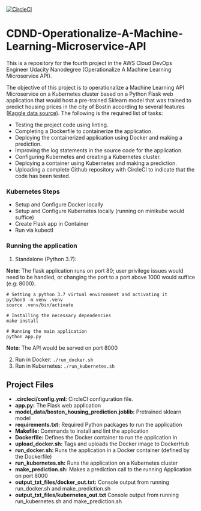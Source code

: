 [![CircleCI](https://circleci.com/gh/tamerthamoqa/CDND-Operationalize-A-Machine-Learning-Microservice-API.svg?style=svg)](https://circleci.com/gh/tamerthamoqa/CDND-Operationalize-A-Machine-Learning-Microservice-API)

# CDND-Operationalize-A-Machine-Learning-Microservice-API

This is a repository for the fourth project in the AWS Cloud DevOps Engineer Udacity Nanodegree (Operationalize A Machine Learning Microservice API).

The objective of this project is to operationalize a Machine Learning API Microservice on a Kubernetes cluster based on a Python Flask web application that would host a pre-trained Sklearn model that was trained to predict housing prices in the city of Bostin according to several features ([Kaggle data source](https://www.kaggle.com/c/boston-housing)). The following is the required list of tasks:


* Testing the project code using linting.
* Completing a Dockerfile to containerize the application.
* Deploying the containerized application using Docker and making a prediction.
* Improving the log statements in the source code for the application.
* Configuring Kubernetes and creating a Kubernetes cluster.
* Deploying a container using Kubernetes and making a prediction.
* Uploading a complete Github repository with CircleCI to indicate that the code has been tested.


### Kubernetes Steps

* Setup and Configure Docker locally
* Setup and Configure Kubernetes locally (running on minikube would suffice)
* Create Flask app in Container
* Run via kubectl


### Running the application

1. Standalone (Python 3.7): 

__Note__: The flask application runs on port 80; user privilege issues would need to be handled, or changing the port to a port above 1000 would suffice (e.g: 8000).

```
# Setting a python 3.7 virtual environment and activating it
python3 -m venv .venv
source .venv/bin/activate

# Installing the necessary dependencies
make install

# Running the main application
python app.py
```

__Note__: The API would be served on port 8000

2. Run in Docker:  `./run_docker.sh`
3. Run in Kubernetes:  `./run_kubernetes.sh`


## Project Files

* __.circleci/config.yml:__ CircleCI configuration file.
* __app.py:__ The Flask web application
* __model_data/boston_housing_prediction.joblib:__ Pretrained sklearn model
* __requirements.txt:__ Required Python packages to run the application
* __Makefile:__ Commands to install and lint the application
* __Dockerfile:__ Defines the Docker container to run the application in
* __upload_docker.sh:__ Tags and uploads the Docker image to DockerHub
* __run_docker.sh:__ Runs the application in a Docker container (defined by the Dockerfile)
* __run_kubernetes.sh:__ Runs the application on a Kubernetes cluster
* __make_prediction.sh:__ Makes a prediction call to the running Application on port 8000
* __output_txt_files/docker_out.txt:__ Console output from running run_docker.sh and make_prediction.sh
* __output_txt_files/kubernetes_out.txt__ Console output from running run_kubernetes.sh and make_prediction.sh
